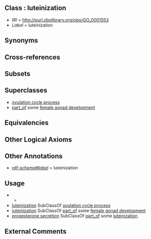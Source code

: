 
## Class : luteinization

 * *IRI* = http://purl.obolibrary.org/obo/GO_0001553
 * *Label* = luteinization

## Synonyms


## Cross-references


## Subsets


## Superclasses

 * [ovulation cycle process](../../GO/02/GO_0022602.md)
 * [part_of](../../BFO/50/BFO_0000050.md) some [female gonad development](../../GO/85/GO_0008585.md)

## Equivalencies


## Other Logical Axioms


## Other Annotations

 * *[rdf-schema#label](../../el/rdf-schema#label.md)* = luteinization

## Usage

 * -
 * [luteinization](../../GO/53/GO_0001553.md) SubClassOf [ovulation cycle process](../../GO/02/GO_0022602.md)
 * [luteinization](../../GO/53/GO_0001553.md) SubClassOf [part_of](../../BFO/50/BFO_0000050.md) some [female gonad development](../../GO/85/GO_0008585.md)
 * [progesterone secretion](../../GO/01/GO_0042701.md) SubClassOf [part_of](../../BFO/50/BFO_0000050.md) some [luteinization](../../GO/53/GO_0001553.md)

## External Comments

